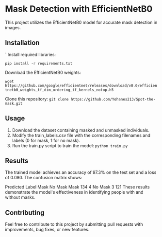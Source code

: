# Mask Detection with EfficientNetB0

This project utilizes the EfficientNetB0 model for accurate mask detection in images.

## Installation
`
Install required libraries:

`pip install -r requirements.txt`

Download the EfficientNetB0 weights:

`wget https://github.com/google/efficientnet/releases/download/v0.0/efficientnetb0_weights_tf_dim_ordering_tf_kernels_notop.h5`

Clone this repository:
`git clone https://github.com/Yohanes213/Spot-the-mask.git`

## Usage
1. Download the dataset containing masked and unmasked individuals.
2. Modify the train_labels.csv file with the corresponding filenames and labels (0 for mask, 1 for no mask).
3. Run the train.py script to train the model:
`python train.py`

## Results
The trained model achieves an accuracy of 97.3% on the test set and a loss of 0.080. The confusion matrix shows:

Predicted Label	Mask	No Mask
Mask	134	4
No Mask	3	121
These results demonstrate the model's effectiveness in identifying people with and without masks.

## Contributing
Feel free to contribute to this project by submitting pull requests with improvements, bug fixes, or new features.
